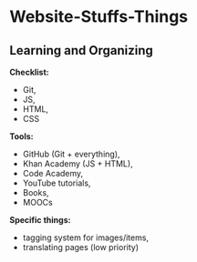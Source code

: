 # Website-Stuffs-Things
Learning and Organizing
-----------------------

**Checklist:**
- Git,
- JS,
- HTML,
- CSS

**Tools:**
- GitHub (Git + everything),
- Khan Academy (JS + HTML),
- Code Academy,
- YouTube tutorials,
- Books,
- MOOCs

**Specific things:**
- tagging system for images/items,
- translating pages (low priority)
